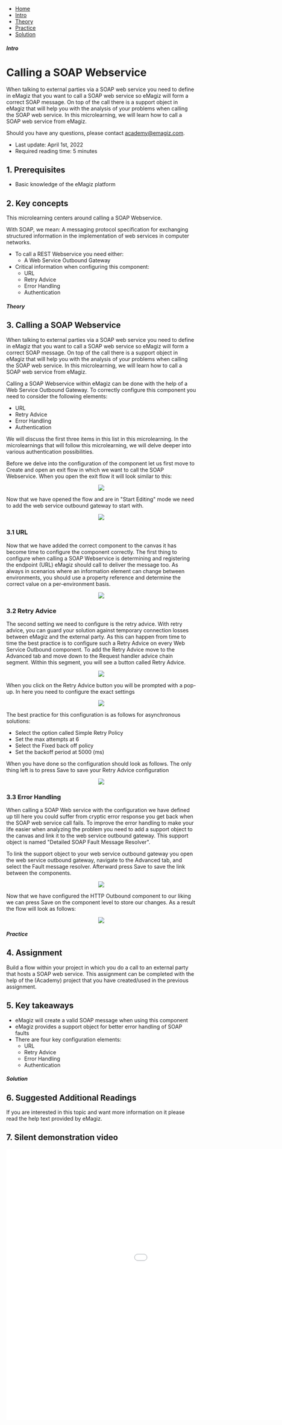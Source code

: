 <div class="ez-academy">
    <div class="ez-academy__body">
        <main class="micro-learning">
        <ul class="doc-nav">
            <li class="doc-nav__item"><a href="../../docs/microlearning/novice-soap-webservice-connectivity-index" class="doc-nav__link">Home</a></li>
            <li class="doc-nav__item"><a href="#intro" class="doc-nav__link">Intro</a></li>
            <li class="doc-nav__item"><a href="#theory" class="doc-nav__link">Theory</a></li>
            <li class="doc-nav__item"><a href="#practice" class="doc-nav__link">Practice</a></li>
            <li class="doc-nav__item"><a href="#solution" class="doc-nav__link">Solution</a></li>
        </ul>

<div class="doc">

##### Intro

# Calling a SOAP Webservice
 
When talking to external parties via a SOAP web service you need to define in eMagiz that you want to call a SOAP web service so eMagiz will form a correct SOAP message. On top of the call there is a support object in eMagiz that will help you with the analysis of your problems when calling the SOAP web service. In this microlearning, we will learn how to call a SOAP web service from eMagiz.

Should you have any questions, please contact academy@emagiz.com.

- Last update: April 1st, 2022
- Required reading time: 5 minutes

## 1. Prerequisites
- Basic knowledge of the eMagiz platform

## 2. Key concepts
This microlearning centers around calling a SOAP Webservice.

With SOAP, we mean:  A messaging protocol specification for exchanging structured information in the implementation of web services in computer networks.

- To call a REST Webservice you need either:
    - A Web Service Outbound Gateway
- Critical information when configuring this component:
    - URL
    - Retry Advice
    - Error Handling
    - Authentication

##### Theory
  
## 3. Calling a SOAP Webservice

When talking to external parties via a SOAP web service you need to define in eMagiz that you want to call a SOAP web service so eMagiz will form a correct SOAP message. On top of the call there is a support object in eMagiz that will help you with the analysis of your problems when calling the SOAP web service. In this microlearning, we will learn how to call a SOAP web service from eMagiz.

Calling a SOAP Webservice within eMagiz can be done with the help of a Web Service Outbound Gateway. To correctly configure this component you need to consider the following elements:

- URL
- Retry Advice
- Error Handling
- Authentication

We will discuss the first three items in this list in this microlearning. In the microlearnings that will follow this microlearning, we will delve deeper into various authentication possibilities.

Before we delve into the configuration of the component let us first move to Create and open an exit flow in which we want to call the SOAP Webservice. When you open the exit flow it will look similar to this:

<p align="center"><img src="../../img/microlearning/novice-soap-webservice-connectivity-calling-a-soap-webservice--exit-flow-starting-point.png"></p>

Now that we have opened the flow and are in "Start Editing" mode we need to add the web service outbound gateway to start with.

<p align="center"><img src="../../img/microlearning/novice-soap-webservice-connectivity-calling-a-soap-webservice--web-service-outbound-component.png"></p>

### 3.1 URL

Now that we have added the correct component to the canvas it has become time to configure the component correctly. The first thing to configure when calling a SOAP Webservice is determining and registering the endpoint (URL) eMagiz should call to deliver the message too. As always in scenarios where an information element can change between environments, you should use a property reference and determine the correct value on a per-environment basis.

<p align="center"><img src="../../img/microlearning/novice-soap-webservice-connectivity-calling-a-soap-webservice--web-service-outbound-component-url.png"></p>

### 3.2 Retry Advice

The second setting we need to configure is the retry advice. With retry advice, you can guard your solution against temporary connection losses between eMagiz and the external party. As this can happen from time to time the best practice is to configure such a Retry Advice on every Web Service Outbound component. To add the Retry Advice move to the Advanced tab and move down to the Request handler advice chain segment. Within this segment, you will see a button called Retry Advice.

<p align="center"><img src="../../img/microlearning/novice-soap-webservice-connectivity-calling-a-soap-webservice--web-service-outbound-component-retry-advice-button.png"></p>

When you click on the Retry Advice button you will be prompted with a pop-up. In here you need to configure the exact settings

<p align="center"><img src="../../img/microlearning/novice-soap-webservice-connectivity-calling-a-soap-webservice--web-service-outbound-component-retry-advice-pop-up-empty.png"></p>

The best practice for this configuration is as follows for asynchronous solutions:
- Select the option called Simple Retry Policy
- Set the max attempts at 6
- Select the Fixed back off policy
- Set the backoff period at 5000 (ms)

When you have done so the configuration should look as follows. The only thing left is to press Save to save your Retry Advice configuration

<p align="center"><img src="../../img/microlearning/novice-soap-webservice-connectivity-calling-a-soap-webservice--web-service-outbound-component-retry-advice-pop-up-filled-in.png"></p>

### 3.3 Error Handling

When calling a SOAP Web service with the configuration we have defined up till here you could suffer from cryptic error response you get back when the SOAP web service call fails. To improve the error handling to make your life easier when analyzing the problem you need to add a support object to the canvas and link it to the web service outbound gateway. This support object is named "Detailed SOAP Fault Message Resolver".

To link the support object to your web service outbound gateway you open the web service outbound gateway, navigate to the Advanced tab, and select the Fault message resolver. Afterward press Save to save the link between the components.

<p align="center"><img src="../../img/microlearning/novice-soap-webservice-connectivity-calling-a-soap-webservice--web-service-outbound-component-fault-message-resolver.png"></p>

Now that we have configured the HTTP Outbound component to our liking we can press Save on the component level to store our changes. As a result the flow will look as follows:

<p align="center"><img src="../../img/microlearning/microlearning/novice-soap-webservice-connectivity-calling-a-soap-webservice--flow-result.png"></p>

##### Practice

## 4. Assignment

Build a flow within your project in which you do a call to an external party that hosts a SOAP web service.
This assignment can be completed with the help of the (Academy) project that you have created/used in the previous assignment.

## 5. Key takeaways

- eMagiz will create a valid SOAP message when using this component
- eMagiz provides a support object for better error handling of SOAP faults
- There are four key configuration elements:
    - URL
    - Retry Advice
    - Error Handling
    - Authentication

##### Solution

## 6. Suggested Additional Readings

If you are interested in this topic and want more information on it please read the help text provided by eMagiz.

## 7. Silent demonstration video

<iframe width="1280" height="720" src="../../vid/microlearning/novice-soap-webservice-connectivity-calling-a-soap-webservice.mp4" frameborder="0" allow="accelerometer; autoplay; clipboard-write; encrypted-media; gyroscope; picture-in-picture" allowfullscreen></iframe>

</div>
</main>
</div>
</div>